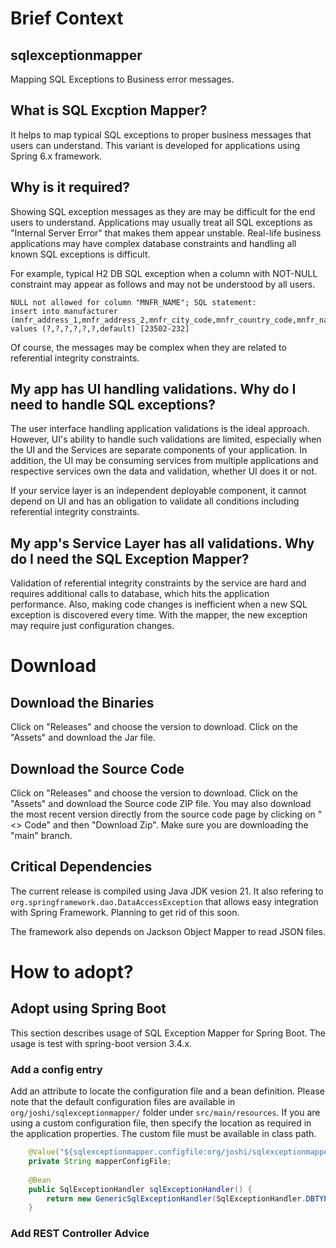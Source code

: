 # Brief Context
## sqlexceptionmapper
Mapping SQL Exceptions to Business error messages.

## What is SQL Excption Mapper?
It helps to map typical SQL exceptions to proper business messages that users can understand. This variant is developed for applications using Spring 6.x framework.

## Why is it required?
Showing SQL exception messages as they are may be difficult for the end users to understand. Applications may usually treat all SQL exceptions as "Internal Server Error" that makes them appear unstable. Real-life business applications may have complex database constraints and handling all known SQL exceptions is difficult.

For example, typical H2 DB SQL exception when a column with NOT-NULL constraint may appear as follows and may not be understood by all users.

```
NULL not allowed for column "MNFR_NAME"; SQL statement:
insert into manufacturer (mnfr_address_1,mnfr_address_2,mnfr_city_code,mnfr_country_code,mnfr_name,mnfr_state_code,mnfr_id) values (?,?,?,?,?,?,default) [23502-232]
```

Of course, the messages may be complex when they are related to referential integrity constraints.

## My app has UI handling validations. Why do I need to handle SQL exceptions?
The user interface handling application validations is the ideal approach. However, UI's ability to handle such validations are limited, especially when the UI and the Services are separate components of your application. In addition, the UI may be consuming services from multiple applications and respective services own the data and validation, whether UI does it or not.

If your service layer is an independent deployable component, it cannot depend on UI and has an obligation to validate all conditions including referential integrity constraints.

## My app's Service Layer has all validations. Why do I need the SQL Exception Mapper?
Validation of referential integrity constraints by the service are hard and requires additional calls to database, which hits the application performance. Also, making code changes is inefficient when a new SQL exception is discovered every time. With the mapper, the new exception may require just configuration changes.

# Download

## Download the Binaries
Click on "Releases" and choose the version to download. Click on the "Assets" and download the Jar file. 

## Download the Source Code
Click on "Releases" and choose the version to download. Click on the "Assets" and download the Source code ZIP file. You may also download the most recent version directly from the source code page by clicking on "<> Code" and then "Download Zip". Make sure you are downloading the "main" branch.

## Critical Dependencies
The current release is compiled using Java JDK vesion 21. It also refering to `org.springframework.dao.DataAccessException` that allows easy integration with Spring Framework. Planning to get rid of this soon.

The framework also depends on Jackson Object Mapper to read JSON files.

# How to adopt?
## Adopt using Spring Boot
This section describes usage of SQL Exception Mapper for Spring Boot. The usage is test with spring-boot version 3.4.x.
### Add a config entry
Add an attribute to locate the configuration file and a bean definition. Please note that the default configuration files are available in `org/joshi/sqlexceptionmapper/` folder under `src/main/resources`. If you are using a custom configuration file, then specify the location as required in the application properties. The custom file must be available in class path.

```java
	@Value("${sqlexceptionmapper.configfile:org/joshi/sqlexceptionmapper/error-parser-config-mysql.json}")
	private String mapperConfigFile;
	
	@Bean
	public SqlExceptionHandler sqlExceptionHandler() {
		return new GenericSqlExceptionHandler(SqlExceptionHandler.DBTYPE_MYSQL, mapperConfigFile);
	}
```

### Add REST Controller Advice

